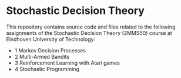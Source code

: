 # Stochastic Decision Theory
This repository contains source code and files related to the following assignments of the Stochastic Decision Theory (2MMS50) course at Eindhoven University of Technology:

- 1 Markov Decision Processes
- 2 Multi-Armed Bandits
- 3 Reinforcement Learning with Atari games
- 4 Stochastic Programming
